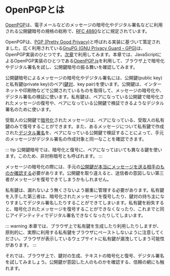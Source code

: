 # OpenPGPとは
[OpenPGP](https://www.openpgp.org/)は、電子メールなどのメッセージの暗号化やデジタル署名などに利用される公開鍵暗号の規格の総称で、[RFC 4880](https://www.rfc-editor.org/rfc/rfc4880)などに規定されています。

OpenPGPは、[PGP (Pretty Good Privacy)](https://en.wikipedia.org/wiki/Pretty_Good_Privacy)と呼ばれる実装に基づいて策定されました。広く利用されている[GnuPG (GNU Privacy Guard・GPG)](https://ja.wikipedia.org/wiki/GNU_Privacy_Guard)は、OpenPGP実装のひとつです。[次章](/email/keyManagement.md)で利用してみます。本章では、JavaScriptによるOpenPGP実装のひとつである[OpenPGP.js](https://openpgpjs.org/)を利用して、ブラウザ上で暗号化やデジタル署名を試し、公開鍵暗号の振る舞いを確認してみます。

公開鍵暗号によるメッセージの暗号化やデジタル署名には、公開鍵(public key)と私有鍵(private key)のペア([鍵対](keyPair.md)、key pair)を使います。公開鍵は、インターネットや印刷物などで公開されているものを取得して、メッセージの暗号化や、デジタル署名の検証に使います。私有鍵は、ペアになっている公開鍵で暗号化されたメッセージの復号や、ペアになっている公開鍵で検証できるようなデジタル署名のために使います。

受取人の公開鍵で[暗号化](encryption.md)されたメッセージは、ペアになっている、受取人の私有鍵のみで復号することができます。また、あるメッセージについて私有鍵で作成された[デジタル署名](sign.md)を、ペアになっている公開鍵で検証することによって、手元のメッセージがデジタル署名の作成対象と同一なことを確認できます。

::: tip
公開鍵暗号では、暗号化と復号に、ペアになってはいても異なる鍵を使います。このため、非対称暗号とも呼ばれます。
:::

メッセージの暗号化の際には、手元の[公開鍵が本当にメッセージを送る相手のものか確認する](./wot.md)必要があります。公開鍵を取り違えると、送信者の意図しない第三者がメッセージを復号できてしまうかもしれません。

私有鍵は、漏れないよう無くさないよう厳重に管理する必要があります。私有鍵を入手した第三者は、暗号化されたメッセージを復号したり、鍵対の持ち主になりすましてデジタル署名したりすることができてしまいます。私有鍵を紛失すると、暗号化されたメッセージを復号することができなくなったり、これまでと同じアイデンティティでデジタル署名できなくなったりしてしまいます。

::: warning
本章では、ブラウザ上で私有鍵を生成したり利用したりしますが、原則的に、実際に利用する私有鍵をブラウザにペーストしないように注意してください。ブラウザが表示しているウェブサイトに私有鍵が漏洩してしまう可能性があります。
:::

それでは、ブラウザ上で、鍵対の生成、テキストの暗号化と復号、デジタル署名を試してみましょう。公開鍵が意図した人のものかを確認する、信頼の網にも触れます。
